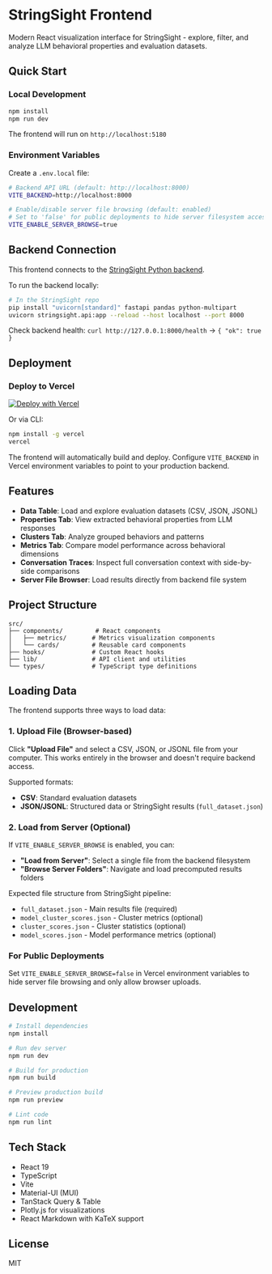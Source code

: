 # StringSight Frontend

Modern React visualization interface for StringSight - explore, filter, and analyze LLM behavioral properties and evaluation datasets.

## Quick Start

### Local Development

```bash
npm install
npm run dev
```

The frontend will run on `http://localhost:5180`

### Environment Variables

Create a `.env.local` file:

```bash
# Backend API URL (default: http://localhost:8000)
VITE_BACKEND=http://localhost:8000

# Enable/disable server file browsing (default: enabled)
# Set to 'false' for public deployments to hide server filesystem access
VITE_ENABLE_SERVER_BROWSE=true
```

## Backend Connection

This frontend connects to the [StringSight Python backend](https://github.com/lisadunlap/StringSight).

To run the backend locally:

```bash
# In the StringSight repo
pip install "uvicorn[standard]" fastapi pandas python-multipart
uvicorn stringsight.api:app --reload --host localhost --port 8000
```

Check backend health: `curl http://127.0.0.1:8000/health` → `{ "ok": true }`

## Deployment

### Deploy to Vercel

[![Deploy with Vercel](https://vercel.com/button)](https://vercel.com/new)

Or via CLI:

```bash
npm install -g vercel
vercel
```

The frontend will automatically build and deploy. Configure `VITE_BACKEND` in Vercel environment variables to point to your production backend.

## Features

- **Data Table**: Load and explore evaluation datasets (CSV, JSON, JSONL)
- **Properties Tab**: View extracted behavioral properties from LLM responses
- **Clusters Tab**: Analyze grouped behaviors and patterns
- **Metrics Tab**: Compare model performance across behavioral dimensions
- **Conversation Traces**: Inspect full conversation context with side-by-side comparisons
- **Server File Browser**: Load results directly from backend file system

## Project Structure

```
src/
├── components/         # React components
│   ├── metrics/       # Metrics visualization components
│   └── cards/         # Reusable card components
├── hooks/             # Custom React hooks
├── lib/               # API client and utilities
└── types/             # TypeScript type definitions
```

## Loading Data

The frontend supports three ways to load data:

### 1. Upload File (Browser-based)
Click **"Upload File"** and select a CSV, JSON, or JSONL file from your computer. This works entirely in the browser and doesn't require backend access.

Supported formats:
- **CSV**: Standard evaluation datasets
- **JSON/JSONL**: Structured data or StringSight results (`full_dataset.json`)

### 2. Load from Server (Optional)
If `VITE_ENABLE_SERVER_BROWSE` is enabled, you can:
- **"Load from Server"**: Select a single file from the backend filesystem
- **"Browse Server Folders"**: Navigate and load precomputed results folders

Expected file structure from StringSight pipeline:
- `full_dataset.json` - Main results file (required)
- `model_cluster_scores.json` - Cluster metrics (optional)
- `cluster_scores.json` - Cluster statistics (optional)
- `model_scores.json` - Model performance metrics (optional)

### For Public Deployments
Set `VITE_ENABLE_SERVER_BROWSE=false` in Vercel environment variables to hide server file browsing and only allow browser uploads.

## Development

```bash
# Install dependencies
npm install

# Run dev server
npm run dev

# Build for production
npm run build

# Preview production build
npm run preview

# Lint code
npm run lint
```

## Tech Stack

- React 19
- TypeScript
- Vite
- Material-UI (MUI)
- TanStack Query & Table
- Plotly.js for visualizations
- React Markdown with KaTeX support

## License

MIT
